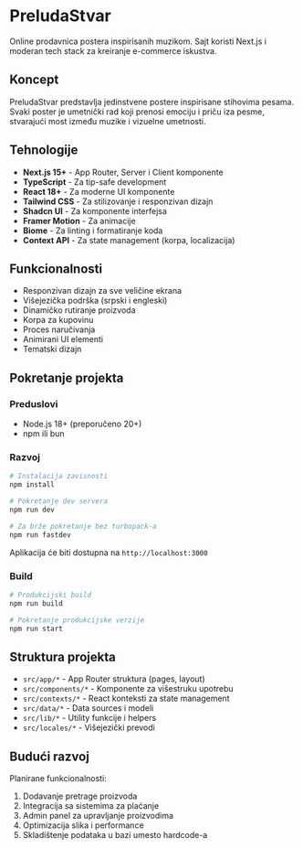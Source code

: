 # PreludaStvar

Online prodavnica postera inspirisanih muzikom. Sajt koristi Next.js i moderan tech stack za kreiranje e-commerce iskustva.

## Koncept

PreludaStvar predstavlja jedinstvene postere inspirisane stihovima pesama. Svaki poster je umetnički rad koji prenosi emociju i priču iza pesme, stvarajući most između muzike i vizuelne umetnosti.

## Tehnologije

- **Next.js 15+** - App Router, Server i Client komponente
- **TypeScript** - Za tip-safe development
- **React 18+** - Za moderne UI komponente
- **Tailwind CSS** - Za stilizovanje i responzivan dizajn
- **Shadcn UI** - Za komponente interfejsa
- **Framer Motion** - Za animacije
- **Biome** - Za linting i formatiranje koda
- **Context API** - Za state management (korpa, localizacija)

## Funkcionalnosti

- Responzivan dizajn za sve veličine ekrana
- Višejezička podrška (srpski i engleski)
- Dinamičko rutiranje proizvoda 
- Korpa za kupovinu
- Proces naručivanja
- Animirani UI elementi
- Tematski dizajn

## Pokretanje projekta

### Preduslovi

- Node.js 18+ (preporučeno 20+)
- npm ili bun

### Razvoj

```bash
# Instalacija zavisnosti
npm install

# Pokretanje dev servera
npm run dev

# Za brže pokretanje bez turbopack-a
npm run fastdev
```

Aplikacija će biti dostupna na `http://localhost:3000`

### Build

```bash
# Produkcijski build
npm run build

# Pokretanje produkcijske verzije
npm run start
```

## Struktura projekta

- `src/app/*` - App Router struktura (pages, layout)
- `src/components/*` - Komponente za višestruku upotrebu  
- `src/contexts/*` - React konteksti za state management
- `src/data/*` - Data sources i modeli
- `src/lib/*` - Utility funkcije i helpers
- `src/locales/*` - Višejezički prevodi

## Budući razvoj

Planirane funkcionalnosti:

1. Dodavanje pretrage proizvoda
2. Integracija sa sistemima za plaćanje
3. Admin panel za upravljanje proizvodima
4. Optimizacija slika i performance
5. Skladištenje podataka u bazi umesto hardcode-a
